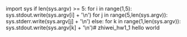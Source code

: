 import sys
if len(sys.argv) >=  5:
    for i in range(1,5):
        sys.stdout.write(sys.argv[i] + '\n')
    for j in range(5,len(sys.argv)):
        sys.stderr.write(sys.argv[j] + '\n')
else:
    for k in range(1,len(sys.argv)):
        sys.stdout.write(sys.argv[k] + '\n')# zhiwei_hw1_1
hello world
